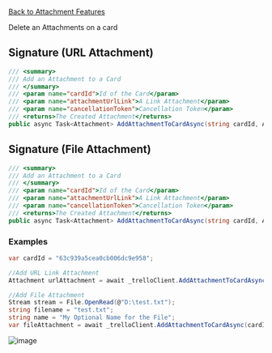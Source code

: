 [Back to Attachment Features](TrelloClient#attachment-features)

Delete an Attachments on a card

## Signature (URL Attachment)
```cs
/// <summary>
/// Add an Attachment to a Card
/// </summary>
/// <param name="cardId">Id of the Card</param>
/// <param name="attachmentUrlLink">A Link Attachment</param>
/// <param name="cancellationToken">Cancellation Token</param>
/// <returns>The Created Attachment</returns>
public async Task<Attachment> AddAttachmentToCardAsync(string cardId, AttachmentUrlLink attachmentUrlLink, CancellationToken cancellationToken = default) {...}
```
## Signature (File Attachment)
```cs
/// <summary>
/// Add an Attachment to a Card
/// </summary>
/// <param name="cardId">Id of the Card</param>
/// <param name="attachmentUrlLink">A Link Attachment</param>
/// <param name="cancellationToken">Cancellation Token</param>
/// <returns>The Created Attachment</returns>
public async Task<Attachment> AddAttachmentToCardAsync(string cardId, AttachmentUrlLink attachmentUrlLink, CancellationToken cancellationToken = default) {...}
```

### Examples

```cs
var cardId = "63c939a5cea0cb006dc9e958";

//Add URL Link Attachment
Attachment urlAttachment = await _trelloClient.AddAttachmentToCardAsync(cardId, new AttachmentUrlLink("https://www.google.com", "Google Search"));

//Add File Attachment
Stream stream = File.OpenRead(@"D:\test.txt");
string filename = "test.txt";
string name = "My Optional Name for the File";
var fileAttachment = await _trelloClient.AddAttachmentToCardAsync(cardId, new AttachmentFileUpload(stream, filename, name));
```

![image](https://github.com/rwjdk/TrelloDotNet/assets/7032102/b5e4fa20-6f35-4c4d-aeaa-9d2172c4b08e)